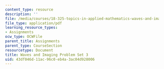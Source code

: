```yaml
---
content_type: resource
description: ''
file: /media/courses/18-325-topics-in-applied-mathematics-waves-and-imaging-fall-2015/43df046d11ac96c0eb4a3ac04d928006_MIT18_325F15_hw3.pdf
file_type: application/pdf
learning_resource_types:
- Assignments
ocw_type: OCWFile
parent_title: Assignments
parent_type: CourseSection
resourcetype: Document
title: Waves and Imaging Problem Set 3
uid: 43df046d-11ac-96c0-eb4a-3ac04d928006
---
```

